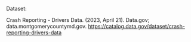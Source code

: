 Dataset:

Crash Reporting - Drivers Data. (2023, April 21). Data.gov; data.montgomerycountymd.gov. 
https://catalog.data.gov/dataset/crash-reporting-drivers-data

